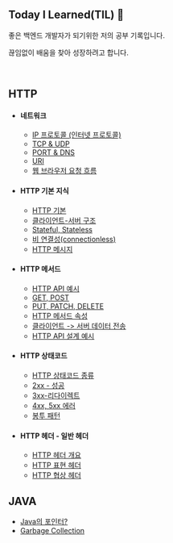 ## Today I Learned(TIL) 📖
좋은 백엔드 개발자가 되기위한 저의 공부 기록입니다.


끊임없이 배움을 찾아 성장하려고 합니다.


<br>

## HTTP
* #### 네트워크
  * [IP 프로토콜 (인터넷 프로토콜)](./HTTP/ip-protocol.md)
  * [TCP & UDP](./HTTP/tcp-udp.md)
  * [PORT & DNS](./HTTP/port-dns.md)
  * [URI](./HTTP/uri.md)
  * [웹 브라우저 요청 흐름](./HTTP/web.md)
* #### HTTP 기본 지식
  * [HTTP 기본](./HTTP/everyhttp.md)
  * [클라이언트-서버 구조](./HTTP/client-server.md)
  * [Stateful, Stateless](./HTTP/stateless.md)
  * [비 연결성(connectionless)](./HTTP/connectionless.md)
  * [HTTP 메시지](./HTTP/message.md)

* #### HTTP 메서드
  * [HTTP API 예시](./HTTP/httpapi.md)
  * [GET, POST](./HTTP/getpost.md)
  * [PUT, PATCH, DELETE](./HTTP/put-path-delete.md)
  * [HTTP 메서드 속성](./HTTP/attrib.md)
  * [클라이언트 -> 서버 데이터 전송](./HTTP/submit.md) 
  * [HTTP API 설계 예시](./HTTP/http-api-example.md)

* #### HTTP 상태코드
  * [HTTP 상태코드 종류](./HTTP/status-code.md)
  * [2xx - 성공](./HTTP/2xx.md)
  * [3xx-리다이렉트](./HTTP/3xx.md)
  * [4xx, 5xx 에러](./HTTP/4xx,5xx.md)
  * [봉투 패턴](./HTTP/envelope-pattern.md)

* #### HTTP 헤더 - 일반 헤더
  * [HTTP 헤더 개요](./HTTP/http-header-v1.md)
  * [HTTP 표현 헤더](./HTTP/expression-header.md)
  * [HTTP 협상 헤더](./HTTP/Content-negotiation.md)



## JAVA
* [Java의 포인터?](./java/point.md)
* [Garbage Collection](./java/garbage-collection.md)